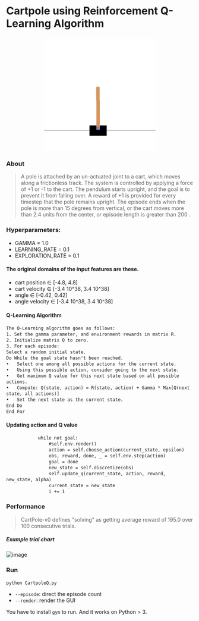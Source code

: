 # Cartpole using Reinforcement Q-Learning Algorithm

<h3 align="center">
<img src="/cartpole_example.gif" width="300">
</h3>

### About

> A pole is attached by an un-actuated joint to a cart, which moves along a frictionless track. The system is controlled by applying a force of +1 or -1 to the cart. The pendulum starts upright, and the goal is to prevent it from falling over. A reward of +1 is provided for every timestep that the pole remains upright. The episode ends when the pole is more than 15 degrees from vertical, or the cart moves more than 2.4 units from the center, or episode length is greater than 200 .

### Hyperparameters:

* GAMMA = 1.0
* LEARNING_RATE = 0.1
* EXPLORATION_RATE = 0.1

#### The original domains of the input features are these.
* cart position ∈ [-4.8, 4.8]
* cart velocity ∈ [-3.4 10^38, 3.4 10^38]
* angle ∈ [-0.42, 0.42]
* angle velocity ∈ [-3.4 10^38, 3.4 10^38]


#### Q-Learning Algorithm
```
The Q-Learning algorithm goes as follows:
1. Set the gamma parameter, and environment rewards in matrix R.
2. Initialize matrix Q to zero.
3. For each episode:
Select a random initial state.
Do While the goal state hasn't been reached.
•	Select one among all possible actions for the current state.
•	Using this possible action, consider going to the next state.
•	Get maximum Q value for this next state based on all possible actions.
•	Compute: Q(state, action) = R(state, action) + Gamma * Max[Q(next state, all actions)]
•	Set the next state as the current state.
End Do
End For
```

#### Updating action and Q value
```
            while not goal:
                #self.env.render()
                action = self.choose_action(current_state, epsilon)
                obs, reward, done, _ = self.env.step(action)
                goal = done
                new_state = self.discretize(obs)
                self.update_q(current_state, action, reward, new_state, alpha)
                current_state = new_state
                i += 1
```


### Performance

> CartPole-v0 defines "solving" as getting average reward of 195.0 over 100 consecutive trials.
>

##### Example trial chart

<img width="670" alt="image" src="https://user-images.githubusercontent.com/78608904/145621823-4f096b1e-e441-4470-99ca-7384927ea209.png">



### Run

```
python CartpoleQ.py
```

* `--episode`: direct the episode count
* `--render`: render the GUI

You have to install `gym` to run. And it works on Python > 3.
